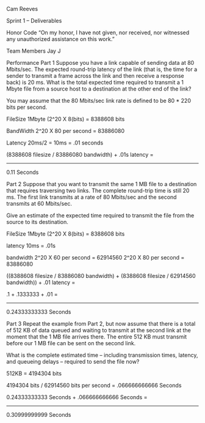 Cam Reeves

Sprint 1 – Deliverables

Honor Code
 “On my honor, I have not given, nor received, nor witnessed any unauthorized assistance on this
work.” 

Team Members
Jay J

Performance
Part 1
Suppose you have a link capable of sending data at 80 Mbits/sec. The expected round-trip latency of the link (that is, the time for a sender to transmit a frame across the link and then receive a response back) is 20 ms. What is the total expected time required to transmit a 1 Mbyte file from a source host to a destination at the other end of the link?

You may assume that the 80 Mbits/sec link rate is defined to be 80 * 220 bits per second.

FileSize
1Mbyte (2^20 X 8(bits) = 8388608 bits

BandWidth
2^20 X 80 per second = 83886080

Latency 
20ms/2 = 10ms = .01 seconds 

(8388608 filesize / 83886080 bandwidth) + .01s latency = 

---------------------------
0.11 Seconds



Part 2
Suppose that you want to transmit the same 1 MB file to a destination that requires traversing two links. The complete round-trip time is still 20 ms. The first link transmits at a rate of 80 Mbits/sec and the second transmits at 60 Mbits/sec.

Give an estimate of the expected time required to transmit the file from the source to its destination.

FileSize
1Mbyte (2^20 X 8(bits) = 8388608 bits

latency
10ms = .01s

bandwidth
2^20 X 60 per second = 62914560
2^20 X 80 per second = 83886080

((8388608 filesize / 83886080 bandwidth) + (8388608 filesize / 62914560 bandwidth)) + .01 latency = 

.1 + .1333333 + .01 = 

---------------------------
0.24333333333 Seconds


Part 3
Repeat the example from Part 2, but now assume that there is a total of 512 KB of data queued and waiting to transmit at the second link at the moment that the 1 MB file arrives there. The entire 512 KB must transmit before our 1 MB file can be sent on the second link.

What is the complete estimated time – including transmission times, latency, and queueing delays – required to send the file now?

512KB = 4194304 bits 


4194304 bits / 62914560 bits per second = .066666666666 Seconds


0.24333333333 Seconds + .066666666666 Seconds = 

---------------------------
0.30999999999 Seconds
